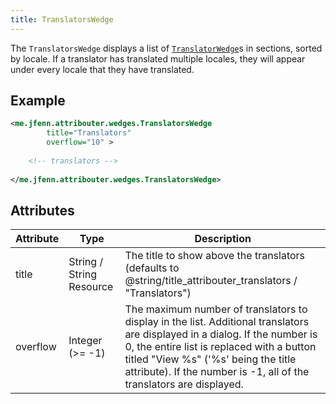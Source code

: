```yaml
---
title: TranslatorsWedge
---
```


The `TranslatorsWedge` displays a list of [`TranslatorWedge`](./translator.md)s in sections, sorted by locale. If a translator has translated multiple locales, they will appear under every locale that they have translated.

## Example

```xml
<me.jfenn.attribouter.wedges.TranslatorsWedge
        title="Translators"
        overflow="10" >
  
    <!-- translators -->
  
</me.jfenn.attribouter.wedges.TranslatorsWedge>
```

## Attributes

|Attribute|Type|Description|
|-----|-----|-----|
|title|String / String Resource|The title to show above the translators (defaults to @string/title_attribouter_translators / "Translators")|
|overflow|Integer (>= -1)|The maximum number of translators to display in the list. Additional translators are displayed in a dialog. If the number is 0, the entire list is replaced with a button titled "View %s" ('%s' being the title attribute). If the number is -1, all of the translators are displayed.|
